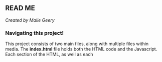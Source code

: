 ## READ ME
*Created by Malie Geery*

### Navigating this project!
This project consists of two main files, along with multiple files within media. The **index.html** file holds both the HTML code and the Javascript. Each section of the HTML, as well as each <script> tag is labelled in the code, with description of what each does. The major script tags include the following functions: 
- Controlling sidebar movement
- Searching the filter pills
- Sorting functionality
- A script to autogenerate pills
- A script that controls all filters in the sidebar-- both the range slider and the pill filters
The **style.css** file controls the display of the website.

### About this project
This project was created by Malie Geery in 2025 as a part of the Poggio Civitate Data Science program. The goal of this project was to make drawings done by students in the past that aren't associated with a specific find or trench viewable and searchable. I also hope that with this project, it is easier to find any relevant images. The search, sort, filter by pill, and filter by range functions all serve as ways for users to be able to use the website as seamlessly as possible. 

### Going Forward
Going forward, a useful utility would be to add a feature to the website that would allow people to add files from the web, instead of having to manually code it in for each image. This way, non-data science students would be able to add files to this project as well.

### Acknowledgements
I want to extend my gratitude to Cole Reilly, Anthony Tuck, and the rest of the staff at Poggio Civitate for their support on this project and for the opportunity to work with the team this summer. I also want to thank my fellow data science students for all their help on this project and other projects over the summer.

### References
[Source code used as part of creating the sidebar](https://www.youtube.com/watch?v=LjsCyH_5ERs)<br />
[Creating pills for filtering](https://www.youtube.com/watch?v=5kb_gvZJeoU)

